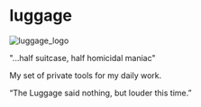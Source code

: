 # luggage

![luggage_logo](http://s11.postimg.org/g8hzy3r7n/91ac4cybeql_sl1500_e1396121119734.jpg)

"...half suitcase, half homicidal maniac"

My set of private tools for my daily work.

“The Luggage said nothing, but louder this time.”
